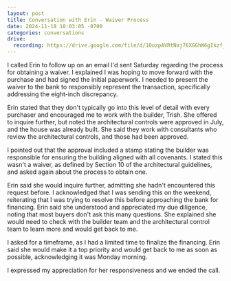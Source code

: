 ```yaml
---
layout: post
title: Conversation with Erin - Waiver Process
date: 2024-11-18 10:03:05 -0700
categories: conversations
drive:
  recording: https://drive.google.com/file/d/10ozpAVRtNaj76XGGhW6gIkzf_IioBh_l/view?usp=drive_link
---
```

I called Erin to follow up on an email I'd sent Saturday regarding the process for obtaining a waiver.  I explained I was hoping to move forward with the purchase and had signed the initial paperwork. I needed to present the waiver to the bank to responsibly represent the transaction, specifically addressing the eight-inch discrepancy.

Erin stated that they don't typically go into this level of detail with every purchaser and encouraged me to work with the builder, Trish.  She offered to inquire further, but noted the architectural controls were approved in July, and the house was already built.  She said they work with consultants who review the architectural controls, and those had been approved.

I pointed out that the approval included a stamp stating the builder was responsible for ensuring the building aligned with all covenants.  I stated this wasn't a waiver, as defined by Section 10 of the architectural guidelines, and asked again about the process to obtain one.

Erin said she would inquire further, admitting she hadn't encountered this request before. I acknowledged that I was sending this on the weekend, reiterating that I was trying to resolve this before approaching the bank for financing. Erin said she understood and appreciated my due diligence, noting that most buyers don't ask this many questions.  She explained she would need to check with the builder team and the architectural control team to learn more and would get back to me.

I asked for a timeframe, as I had a limited time to finalize the financing. Erin said she would make it a top priority and would get back to me as soon as possible, acknowledging it was Monday morning.

I expressed my appreciation for her responsiveness and we ended the call.